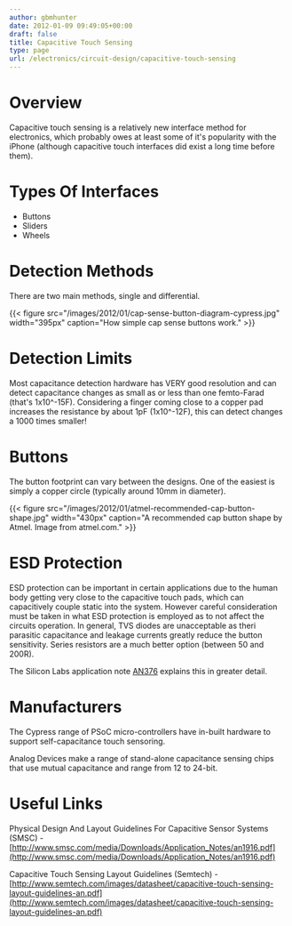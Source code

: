 ```yaml
---
author: gbmhunter
date: 2012-01-09 09:49:05+00:00
draft: false
title: Capacitive Touch Sensing
type: page
url: /electronics/circuit-design/capacitive-touch-sensing
---
```


# Overview

Capacitive touch sensing is a relatively new interface method for electronics, which probably owes at least some of it's popularity with the iPhone (although capacitive touch interfaces did exist a long time before them).

# Types Of Interfaces

* Buttons
* Sliders
* Wheels

# Detection Methods

There are two main methods, single and differential.

{{< figure src="/images/2012/01/cap-sense-button-diagram-cypress.jpg" width="395px" caption="How simple cap sense buttons work."  >}}

# Detection Limits

Most capacitance detection hardware has VERY good resolution and can detect capacitance changes as small as or less than one femto-Farad (that's 1x10^-15F). Considering a finger coming close to a copper pad increases the resistance by about 1pF (1x10^-12F), this can detect changes a 1000 times smaller!

# Buttons

The button footprint can vary between the designs. One of the easiest is simply a copper circle (typically around 10mm in diameter).

{{< figure src="/images/2012/01/atmel-recommended-cap-button-shape.jpg" width="430px" caption="A recommended cap button shape by Atmel. Image from atmel.com."  >}}

# ESD Protection

ESD protection can be important in certain applications due to the human body getting very close to the capacitive touch pads, which can capacitively couple static into the system. However careful consideration must be taken in what ESD protection is employed as to not affect the circuits operation. In general, TVS diodes are unacceptable as theri parasitic capacitance and leakage currents greatly reduce the button sensitivity. Series resistors are a much better option (between 50 and 200R).

The Silicon Labs application note [AN376](http://www.silabs.com/Support%20Documents/TechnicalDocs/AN376.pdf) explains this in greater detail.

# Manufacturers

The Cypress range of PSoC micro-controllers have in-built hardware to support self-capacitance touch sensoring.

Analog Devices make a range of stand-alone capacitance sensing chips that use mutual capacitance and range from 12 to 24-bit.

# Useful Links

Physical Design And Layout Guidelines For Capacitive Sensor Systems (SMSC) - [http://www.smsc.com/media/Downloads/Application_Notes/an1916.pdf](http://www.smsc.com/media/Downloads/Application_Notes/an1916.pdf)

Capacitive Touch Sensing Layout Guidelines (Semtech) - [http://www.semtech.com/images/datasheet/capacitive-touch-sensing-layout-guidelines-an.pdf](http://www.semtech.com/images/datasheet/capacitive-touch-sensing-layout-guidelines-an.pdf)
